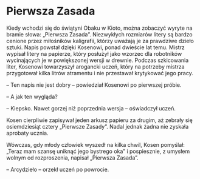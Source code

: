 # Pierwsza Zasada

Kiedy wchodzi się do świątyni Obaku w Kioto, można zobaczyć wyryte na bramie słowa: „Pierwsza Zasada”. Niezwykłych rozmiarów litery są bardzo cenione przez miłośników kaligrafii, którzy uważają je za prawdziwe dzieło sztuki. Napis powstał dzięki Kosenowi, ponad dwieście lat temu.
Mistrz wypisał litery na papierze, który posłużył jako wzorzec dla robotników wycinających je w powiększonej wersji w drewnie. Podczas szkicowania liter, Kosenowi towarzyszył arogancki uczeń, który na potrzeby mistrza przygotował kilka litrów atramentu i nie przestawał krytykować jego pracy.

– Ten napis nie jest dobry – powiedział Kosenowi po pierwszej próbie.

– A jak ten wygląda?

– Kiepsko. Nawet gorzej niż poprzednia wersja – oświadczył uczeń.

Kosen cierpliwie zapisywał jeden arkusz papieru za drugim, aż zebrały się osiemdziesiąt cztery „Pierwsze Zasady”. Nadal jednak żadna nie zyskała aprobaty ucznia.

Wówczas, gdy młody człowiek wyszedł na kilka chwil, Kosen pomyślał: „Teraz mam szansę uniknąć jego bystrego oka” i pospiesznie, z umysłem wolnym od rozproszenia, napisał „Pierwsza Zasada”.

– Arcydzieło – orzekł uczeń po powrocie.

